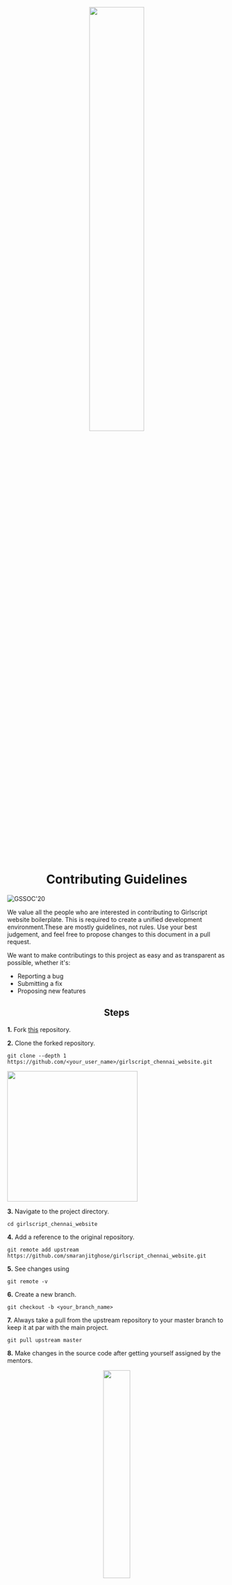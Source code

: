 <p align="center"><img width=50% src="assets/Images/Docs/contribution.png"></p>

<h1 align="center"><b> Contributing Guidelines </b></h3> 

![GSSOC'20](https://img.shields.io/badge/GSSOC-20-orange?style=for-the-badge)

We value all the people who are interested in contributing to Girlscript website boilerplate. This is required to create a unified development environment.These are mostly guidelines, not rules. Use your best judgement, and feel free to propose changes to this document in a pull request.

We want to make contributings to this project as easy and as transparent as possible, whether it's:
* Reporting a bug
* Submitting a fix
* Proposing new features

<h2 align="center"><b> Steps </b></h2> 

**1.**  Fork [this](https://github.com/smaranjitghose/girlscript_chennai_website.git) repository.

**2.**  Clone the forked repository.

```
git clone --depth 1 https://github.com/<your_user_name>/girlscript_chennai_website.git
```

   <img src="https://encrypted-tbn0.gstatic.com/images?q=tbn%3AANd9GcT5N0HJ9db7jSvcL4dsDscZQBzqQqqKVs0BnO1OVz26glLWKJRY&usqp=CAU" width="300">

**3.** Navigate to the project directory.

```
cd girlscript_chennai_website
```

**4.** Add a reference to the original repository.

```
git remote add upstream https://github.com/smaranjitghose/girlscript_chennai_website.git
```

**5.** See changes using

```
git remote -v
```

**6.** Create a new branch.

```
git checkout -b <your_branch_name>
```

**7.** Always take a pull from the upstream repository to your master branch to keep it at par with the main project.

```
git pull upstream master
```

**8.** Make changes in the source code after getting yourself assigned by the mentors.

<p align="center"><img width=35% src="https://media.giphy.com/media/bAplZhiLAsNnG/giphy.gif"></p>

**9.** Add and then commit your changes.

 ```
git add .
git commit -m "<your_commit_message>"
```

**10.** Push your local branch to the remote repository.

```
git push -u origin <your_branch_name>
```

**11.** Create a Pull Request!

**12.** Finally, go to your repository in browser and click on `compare and pull requests`.

**13.** Then add a title and description to your pull request that explains your precious effort.

   <img src="https://user-images.githubusercontent.com/41269164/70219707-47194780-176b-11ea-96c2-d0c401ddb1e0.png" width=600>

**14.** Click on `Create Pull Request`.

   <img src="https://user-images.githubusercontent.com/41269164/70219836-8d6ea680-176b-11ea-81d5-549093bf0954.png" width=600>


**Congratulations!** Sit and relax, you've made your contribution to [GirlScript Website Boilerplate](https://github.com/smaranjitghose/girlscript_chennai_website) project.


<h2 align="center"><b>Grading for Contributions (GSSOC'2020) </b></h2>

You will get the following points on the basis of difficulty of the project. 

| Labels   | Points |        
| -------- |:------:|
| Beginner | 2  |
| Easy     | 4  |
| Medium   | 7  |
| Hard     | 10 |

You can check your total score [here](https://www.gssoc.tech/profile.html).

<p align="center"><img width=50% src="assets/Images/Docs/Contributing.png"></p>

***
